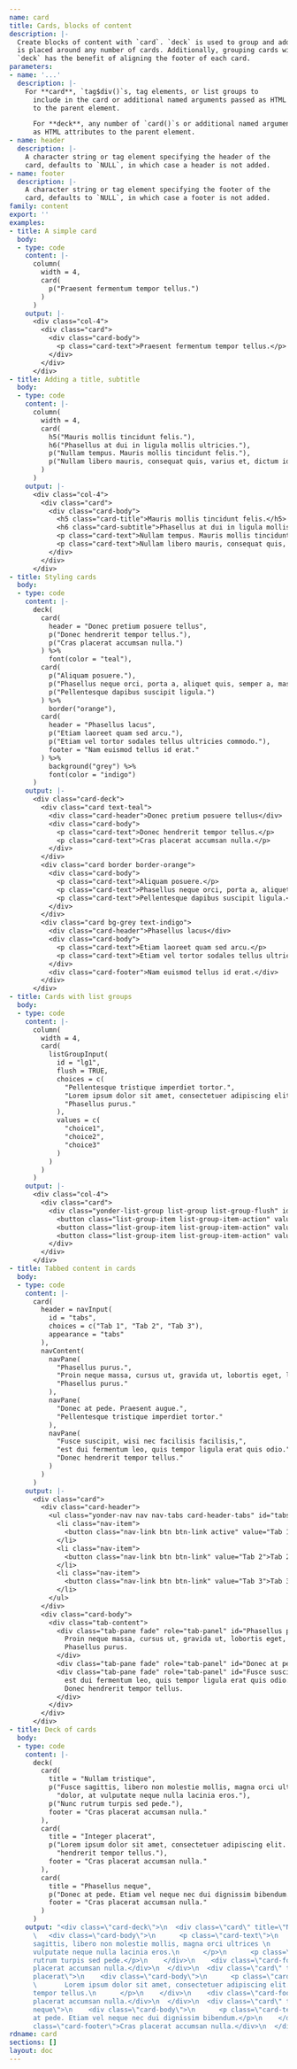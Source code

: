 ```yaml
---
name: card
title: Cards, blocks of content
description: |-
  Create blocks of content with `card`. `deck` is used to group and add padding
  is placed around any number of cards. Additionally, grouping cards with
  `deck` has the benefit of aligning the footer of each card.
parameters:
- name: '...'
  description: |-
    For **card**, `tag$div()`s, tag elements, or list groups to
      include in the card or additional named arguments passed as HTML attributes
      to the parent element.

      For **deck**, any number of `card()`s or additional named arguments passed
      as HTML attributes to the parent element.
- name: header
  description: |-
    A character string or tag element specifying the header of the
    card, defaults to `NULL`, in which case a header is not added.
- name: footer
  description: |-
    A character string or tag element specifying the footer of the
    card, defaults to `NULL`, in which case a footer is not added.
family: content
export: ''
examples:
- title: A simple card
  body:
  - type: code
    content: |-
      column(
        width = 4,
        card(
          p("Praesent fermentum tempor tellus.")
        )
      )
    output: |-
      <div class="col-4">
        <div class="card">
          <div class="card-body">
            <p class="card-text">Praesent fermentum tempor tellus.</p>
          </div>
        </div>
      </div>
- title: Adding a title, subtitle
  body:
  - type: code
    content: |-
      column(
        width = 4,
        card(
          h5("Mauris mollis tincidunt felis."),
          h6("Phasellus at dui in ligula mollis ultricies."),
          p("Nullam tempus. Mauris mollis tincidunt felis."),
          p("Nullam libero mauris, consequat quis, varius et, dictum id, arcu.")
        )
      )
    output: |-
      <div class="col-4">
        <div class="card">
          <div class="card-body">
            <h5 class="card-title">Mauris mollis tincidunt felis.</h5>
            <h6 class="card-subtitle">Phasellus at dui in ligula mollis ultricies.</h6>
            <p class="card-text">Nullam tempus. Mauris mollis tincidunt felis.</p>
            <p class="card-text">Nullam libero mauris, consequat quis, varius et, dictum id, arcu.</p>
          </div>
        </div>
      </div>
- title: Styling cards
  body:
  - type: code
    content: |-
      deck(
        card(
          header = "Donec pretium posuere tellus",
          p("Donec hendrerit tempor tellus."),
          p("Cras placerat accumsan nulla.")
        ) %>%
          font(color = "teal"),
        card(
          p("Aliquam posuere."),
          p("Phasellus neque orci, porta a, aliquet quis, semper a, massa."),
          p("Pellentesque dapibus suscipit ligula.")
        ) %>%
          border("orange"),
        card(
          header = "Phasellus lacus",
          p("Etiam laoreet quam sed arcu."),
          p("Etiam vel tortor sodales tellus ultricies commodo."),
          footer = "Nam euismod tellus id erat."
        ) %>%
          background("grey") %>%
          font(color = "indigo")
      )
    output: |-
      <div class="card-deck">
        <div class="card text-teal">
          <div class="card-header">Donec pretium posuere tellus</div>
          <div class="card-body">
            <p class="card-text">Donec hendrerit tempor tellus.</p>
            <p class="card-text">Cras placerat accumsan nulla.</p>
          </div>
        </div>
        <div class="card border border-orange">
          <div class="card-body">
            <p class="card-text">Aliquam posuere.</p>
            <p class="card-text">Phasellus neque orci, porta a, aliquet quis, semper a, massa.</p>
            <p class="card-text">Pellentesque dapibus suscipit ligula.</p>
          </div>
        </div>
        <div class="card bg-grey text-indigo">
          <div class="card-header">Phasellus lacus</div>
          <div class="card-body">
            <p class="card-text">Etiam laoreet quam sed arcu.</p>
            <p class="card-text">Etiam vel tortor sodales tellus ultricies commodo.</p>
          </div>
          <div class="card-footer">Nam euismod tellus id erat.</div>
        </div>
      </div>
- title: Cards with list groups
  body:
  - type: code
    content: |-
      column(
        width = 4,
        card(
          listGroupInput(
            id = "lg1",
            flush = TRUE,
            choices = c(
              "Pellentesque tristique imperdiet tortor.",
              "Lorem ipsum dolor sit amet, consectetuer adipiscing elit.",
              "Phasellus purus."
            ),
            values = c(
              "choice1",
              "choice2",
              "choice3"
            )
          )
        )
      )
    output: |-
      <div class="col-4">
        <div class="card">
          <div class="yonder-list-group list-group list-group-flush" id="lg1">
            <button class="list-group-item list-group-item-action" value="choice1">Pellentesque tristique imperdiet tortor.</button>
            <button class="list-group-item list-group-item-action" value="choice2">Lorem ipsum dolor sit amet, consectetuer adipiscing elit.</button>
            <button class="list-group-item list-group-item-action" value="choice3">Phasellus purus.</button>
          </div>
        </div>
      </div>
- title: Tabbed content in cards
  body:
  - type: code
    content: |-
      card(
        header = navInput(
          id = "tabs",
          choices = c("Tab 1", "Tab 2", "Tab 3"),
          appearance = "tabs"
        ),
        navContent(
          navPane(
            "Phasellus purus.",
            "Proin neque massa, cursus ut, gravida ut, lobortis eget, lacus.",
            "Phasellus purus."
          ),
          navPane(
            "Donec at pede. Praesent augue.",
            "Pellentesque tristique imperdiet tortor."
          ),
          navPane(
            "Fusce suscipit, wisi nec facilisis facilisis,",
            "est dui fermentum leo, quis tempor ligula erat quis odio.",
            "Donec hendrerit tempor tellus."
          )
        )
      )
    output: |-
      <div class="card">
        <div class="card-header">
          <ul class="yonder-nav nav nav-tabs card-header-tabs" id="tabs">
            <li class="nav-item">
              <button class="nav-link btn btn-link active" value="Tab 1">Tab 1</button>
            </li>
            <li class="nav-item">
              <button class="nav-link btn btn-link" value="Tab 2">Tab 2</button>
            </li>
            <li class="nav-item">
              <button class="nav-link btn btn-link" value="Tab 3">Tab 3</button>
            </li>
          </ul>
        </div>
        <div class="card-body">
          <div class="tab-content">
            <div class="tab-pane fade" role="tab-panel" id="Phasellus purus.">
              Proin neque massa, cursus ut, gravida ut, lobortis eget, lacus.
              Phasellus purus.
            </div>
            <div class="tab-pane fade" role="tab-panel" id="Donec at pede. Praesent augue.">Pellentesque tristique imperdiet tortor.</div>
            <div class="tab-pane fade" role="tab-panel" id="Fusce suscipit, wisi nec facilisis facilisis,">
              est dui fermentum leo, quis tempor ligula erat quis odio.
              Donec hendrerit tempor tellus.
            </div>
          </div>
        </div>
      </div>
- title: Deck of cards
  body:
  - type: code
    content: |-
      deck(
        card(
          title = "Nullam tristique",
          p("Fusce sagittis, libero non molestie mollis, magna orci ultrices ",
            "dolor, at vulputate neque nulla lacinia eros."),
          p("Nunc rutrum turpis sed pede."),
          footer = "Cras placerat accumsan nulla."
        ),
        card(
          title = "Integer placerat",
          p("Lorem ipsum dolor sit amet, consectetuer adipiscing elit. Donec ",
            "hendrerit tempor tellus."),
          footer = "Cras placerat accumsan nulla."
        ),
        card(
          title = "Phasellus neque",
          p("Donec at pede. Etiam vel neque nec dui dignissim bibendum."),
          footer = "Cras placerat accumsan nulla."
        )
      )
    output: "<div class=\"card-deck\">\n  <div class=\"card\" title=\"Nullam tristique\">\n
      \   <div class=\"card-body\">\n      <p class=\"card-text\">\n        Fusce
      sagittis, libero non molestie mollis, magna orci ultrices \n        dolor, at
      vulputate neque nulla lacinia eros.\n      </p>\n      <p class=\"card-text\">Nunc
      rutrum turpis sed pede.</p>\n    </div>\n    <div class=\"card-footer\">Cras
      placerat accumsan nulla.</div>\n  </div>\n  <div class=\"card\" title=\"Integer
      placerat\">\n    <div class=\"card-body\">\n      <p class=\"card-text\">\n
      \       Lorem ipsum dolor sit amet, consectetuer adipiscing elit. Donec \n        hendrerit
      tempor tellus.\n      </p>\n    </div>\n    <div class=\"card-footer\">Cras
      placerat accumsan nulla.</div>\n  </div>\n  <div class=\"card\" title=\"Phasellus
      neque\">\n    <div class=\"card-body\">\n      <p class=\"card-text\">Donec
      at pede. Etiam vel neque nec dui dignissim bibendum.</p>\n    </div>\n    <div
      class=\"card-footer\">Cras placerat accumsan nulla.</div>\n  </div>\n</div>"
rdname: card
sections: []
layout: doc
---
```

